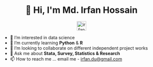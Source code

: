 <h1 align="center">👋 Hi, I'm Md. Irfan Hossain</h1>

<p align="center">
<a href="https://linkedin.com/in/irfan13" target="blank"><img align="center" src="https://raw.githubusercontent.com/rahuldkjain/github-profile-readme-generator/master/src/images/icons/Social/linked-in-alt.svg" alt="irfan13" height="30" width="30" /></a>
</p>

- 👀 I’m interested in data science
- 🌱 I’m currently learning **Python** & **R**
- 💞️ I’m looking to collaborate on different independent project works
- 💬 Ask me about **Stata, Survey, Statistics & Research**
- 📫 How to reach me ... email me - irfan.du@gmail.com
